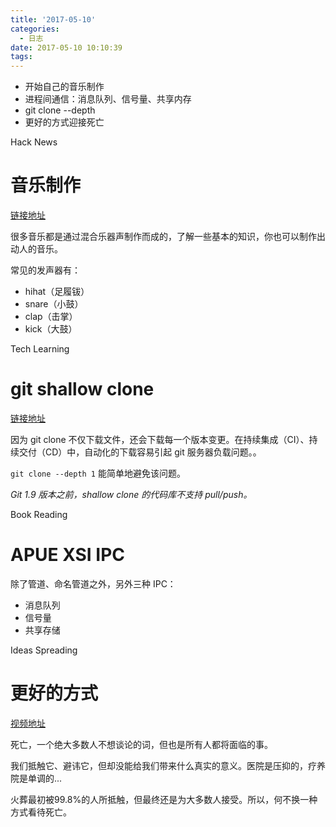 ```yaml
---
title: '2017-05-10'
categories:
  - 日志
date: 2017-05-10 10:10:39
tags:
---
```


- 开始自己的音乐制作
- 进程间通信：消息队列、信号量、共享内存
- git clone --depth
- 更好的方式迎接死亡

<!--more-->

<div class="hr-sect">Hack News</div>

# 音乐制作
[链接地址](https://learningmusic.ableton.com/index.html)

很多音乐都是通过混合乐器声制作而成的，了解一些基本的知识，你也可以制作出动人的音乐。

常见的发声器有：
- hihat（足履钹）
- snare（小鼓）
- clap（击掌）
- kick（大鼓）

<div class="hr-sect">Tech Learning</div>

# git shallow clone
[链接地址](https://www.perforce.com/blog/141218/git-beyond-basics-using-shallow-clones)

因为 git clone 不仅下载文件，还会下载每一个版本变更。在持续集成（CI）、持续交付（CD）中，自动化的下载容易引起 git 服务器负载问题。。

`git clone --depth 1` 能简单地避免该问题。

*Git 1.9 版本之前，shallow clone 的代码库不支持 pull/push。*

<div class="hr-sect">Book Reading</div>

# APUE XSI IPC
除了管道、命名管道之外，另外三种 IPC：
- 消息队列
- 信号量
- 共享存储

<div class="hr-sect">Ideas Spreading</div>

# 更好的方式
[视频地址](http://open.163.com/movie/2015/7/4/7/MAUJNN86J_MAUJO1D47.html)

死亡，一个绝大多数人不想谈论的词，但也是所有人都将面临的事。

我们抵触它、避讳它，但却没能给我们带来什么真实的意义。医院是压抑的，疗养院是单调的...

火葬最初被99.8%的人所抵触，但最终还是为大多数人接受。所以，何不换一种方式看待死亡。
